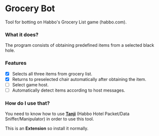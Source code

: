 # Grocery Bot
Tool for botting on Habbo's Grocery List game (habbo.com).

### What it does?
The program consists of obtaining predefined items from a selected black hole.

### Features
- [x] Selects all three items from grocery list.
- [x] Returns to preselected chair automatically after obtaining the item.
- [ ] Select game host.
- [ ] Automatically detect items according to host messages.

### How do I use that?
You need to know how to use **[Tanji](https://github.com/ArachisH/Tanji)** (Habbo Hotel Packet/Data Sniffer/Manipulator) in order to use this tool.

This is an **Extension** so install it normally.
